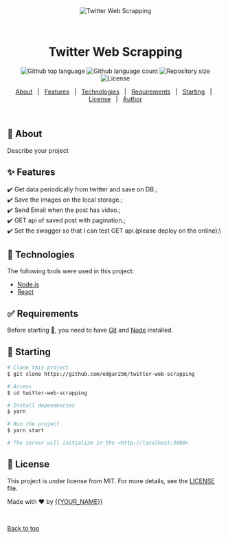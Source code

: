 <div align="center" id="top"> 
  <img src="./.github/app.gif" alt="Twitter Web Scrapping" />

  &#xa0;

  <!-- <a href="https://twitterwebscrapping.netlify.app">Demo</a> -->
</div>

<h1 align="center">Twitter Web Scrapping</h1>

<p align="center">
  <img alt="Github top language" src="https://img.shields.io/github/languages/top/{{YOUR_GITHUB_USERNAME}}/twitter-web-scrapping?color=56BEB8">

  <img alt="Github language count" src="https://img.shields.io/github/languages/count/{{YOUR_GITHUB_USERNAME}}/twitter-web-scrapping?color=56BEB8">

  <img alt="Repository size" src="https://img.shields.io/github/repo-size/{{YOUR_GITHUB_USERNAME}}/twitter-web-scrapping?color=56BEB8">

  <img alt="License" src="https://img.shields.io/github/license/{{YOUR_GITHUB_USERNAME}}/twitter-web-scrapping?color=56BEB8">

  <!-- <img alt="Github issues" src="https://img.shields.io/github/issues/{{YOUR_GITHUB_USERNAME}}/twitter-web-scrapping?color=56BEB8" /> -->

  <!-- <img alt="Github forks" src="https://img.shields.io/github/forks/{{YOUR_GITHUB_USERNAME}}/twitter-web-scrapping?color=56BEB8" /> -->

  <!-- <img alt="Github stars" src="https://img.shields.io/github/stars/{{YOUR_GITHUB_USERNAME}}/twitter-web-scrapping?color=56BEB8" /> -->
</p>

<!-- Status -->

<!-- <h4 align="center"> 
	🚧  Twitter Web Scrapping 🚀 Under construction...  🚧
</h4> 

<hr> -->

<p align="center">
  <a href="#dart-about">About</a> &#xa0; | &#xa0; 
  <a href="#sparkles-features">Features</a> &#xa0; | &#xa0;
  <a href="#rocket-technologies">Technologies</a> &#xa0; | &#xa0;
  <a href="#white_check_mark-requirements">Requirements</a> &#xa0; | &#xa0;
  <a href="#checkered_flag-starting">Starting</a> &#xa0; | &#xa0;
  <a href="#memo-license">License</a> &#xa0; | &#xa0;
  <a href="https://github.com/edgar256" target="_blank">Author</a>
</p>

<br>

## :dart: About ##

Describe your project

## :sparkles: Features ##

:heavy_check_mark: Get data periodically from twitter and save on DB.;\
:heavy_check_mark: Save the images on the local storage.;\
:heavy_check_mark: Send Email when the post has video.;\
:heavy_check_mark: GET api of saved post with pagination.;\
:heavy_check_mark: Set the swagger so that I can test GET api.(please deploy on the online);\

## :rocket: Technologies ##

The following tools were used in this project:

- [Node.js](https://nodejs.org/en/)
- [React](https://pt-br.reactjs.org/)

## :white_check_mark: Requirements ##

Before starting :checkered_flag:, you need to have [Git](https://git-scm.com) and [Node](https://nodejs.org/en/) installed.

## :checkered_flag: Starting ##

```bash
# Clone this project
$ git clone https://github.com/edgar256/twitter-web-scrapping

# Access
$ cd twitter-web-scrapping

# Install dependencies
$ yarn

# Run the project
$ yarn start

# The server will initialize in the <http://localhost:3000>
```

## :memo: License ##

This project is under license from MIT. For more details, see the [LICENSE](LICENSE.md) file.


Made with :heart: by <a href="https://github.com/edgar256" target="_blank">{{YOUR_NAME}}</a>

&#xa0;

<a href="#top">Back to top</a>

